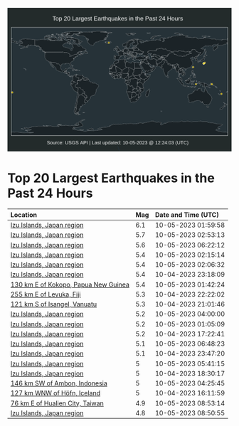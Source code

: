 ![Map](./map.png)

# Top 20 Largest Earthquakes in the Past 24 Hours

| Location | Mag | Date and Time (UTC) |
|:---|:---|:---|
| [Izu Islands, Japan region](https://earthquake.usgs.gov/earthquakes/eventpage/us6000lcz1) | 6.1 | 10-05-2023 01:59:58 |
| [Izu Islands, Japan region](https://earthquake.usgs.gov/earthquakes/eventpage/us6000lczf) | 5.7 | 10-05-2023 02:53:13 |
| [Izu Islands, Japan region](https://earthquake.usgs.gov/earthquakes/eventpage/us6000ld0f) | 5.6 | 10-05-2023 06:22:12 |
| [Izu Islands, Japan region](https://earthquake.usgs.gov/earthquakes/eventpage/us6000lcz5) | 5.4 | 10-05-2023 02:15:14 |
| [Izu Islands, Japan region](https://earthquake.usgs.gov/earthquakes/eventpage/us6000lcz2) | 5.4 | 10-05-2023 02:06:32 |
| [Izu Islands, Japan region](https://earthquake.usgs.gov/earthquakes/eventpage/us6000lcy1) | 5.4 | 10-04-2023 23:18:09 |
| [130 km E of Kokopo, Papua New Guinea](https://earthquake.usgs.gov/earthquakes/eventpage/us6000lcyx) | 5.4 | 10-05-2023 01:42:24 |
| [255 km E of Levuka, Fiji](https://earthquake.usgs.gov/earthquakes/eventpage/us6000lcxs) | 5.3 | 10-04-2023 22:22:02 |
| [121 km S of Isangel, Vanuatu](https://earthquake.usgs.gov/earthquakes/eventpage/us6000lcx7) | 5.3 | 10-04-2023 21:01:46 |
| [Izu Islands, Japan region](https://earthquake.usgs.gov/earthquakes/eventpage/us6000lczr) | 5.2 | 10-05-2023 04:00:00 |
| [Izu Islands, Japan region](https://earthquake.usgs.gov/earthquakes/eventpage/us6000lcys) | 5.2 | 10-05-2023 01:05:09 |
| [Izu Islands, Japan region](https://earthquake.usgs.gov/earthquakes/eventpage/us6000lcvk) | 5.2 | 10-04-2023 17:22:41 |
| [Izu Islands, Japan region](https://earthquake.usgs.gov/earthquakes/eventpage/us6000ld0z) | 5.1 | 10-05-2023 06:48:23 |
| [Izu Islands, Japan region](https://earthquake.usgs.gov/earthquakes/eventpage/us6000lcyc) | 5.1 | 10-04-2023 23:47:20 |
| [Izu Islands, Japan region](https://earthquake.usgs.gov/earthquakes/eventpage/us6000ld09) | 5 | 10-05-2023 05:41:15 |
| [Izu Islands, Japan region](https://earthquake.usgs.gov/earthquakes/eventpage/us6000lcw3) | 5 | 10-04-2023 18:30:17 |
| [146 km SW of Ambon, Indonesia](https://earthquake.usgs.gov/earthquakes/eventpage/us6000lczv) | 5 | 10-05-2023 04:25:45 |
| [127 km WNW of Höfn, Iceland](https://earthquake.usgs.gov/earthquakes/eventpage/us6000lcv0) | 5 | 10-04-2023 16:11:59 |
| [76 km E of Hualien City, Taiwan](https://earthquake.usgs.gov/earthquakes/eventpage/us6000ld1n) | 4.9 | 10-05-2023 08:53:14 |
| [Izu Islands, Japan region](https://earthquake.usgs.gov/earthquakes/eventpage/us6000ld1m) | 4.8 | 10-05-2023 08:50:55 |
